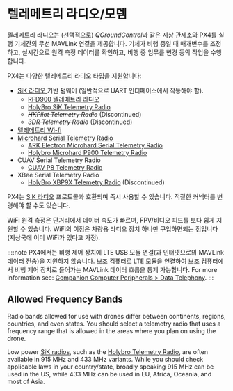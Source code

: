 # 텔레메트리 라디오/모뎀

텔레메트리 라디오는 (선택적으로) *QGroundControl*과 같은 지상 관제소와 PX4를 실행 기체간의 무선 MAVLink 연결을 제공합니다. 기체가 비행 중일 때 매개변수를 조정하고, 실시간으로 원격 측정 데이터를 확인하고, 비행 중 임무를 변경 등의 작업을 수행합니다.

PX4는 다양한 텔레메트리 라디오 타입을 지원합니다:
* [SiK 라디오 ](../telemetry/sik_radio.md) 기반 펌웨어 (일반적으로 UART 인터페이스에서 작동해야 함).
  * [RFD900 텔레메트리 라디오](../telemetry/rfd900_telemetry.md)
  * [HolyBro SiK Telemetry Radio](../telemetry/holybro_sik_radio.md)
  * <del><em>HKPilot Telemetry Radio</em></del> (Discontinued)
  * <del><em>3DR Telemetry Radio</em></del> (Discontinued)
* [텔레메트리 Wi-fi](../telemetry/telemetry_wifi.md)
* [Microhard Serial Telemetry Radio](../telemetry/microhard_serial.md)
  * [ARK Electron Microhard Serial Telemetry Radio](../telemetry/ark_microhard_serial.md)
  * [Holybro Microhard P900 Telemetry Radio](../telemetry/holybro_microhard_p900_radio.md)
* CUAV Serial Telemetry Radio
  * [CUAV P8 Telemetry Radio](../telemetry/cuav_p8_radio.md)
* XBee Serial Telemetry Radio
  * [HolyBro XBP9X Telemetry Radio](../telemetry/holybro_xbp9x_radio.md) (Discontinued)

PX4는 [SiK 라디오](../telemetry/sik_radio.md) 프로토콜과 호환되며 즉시 사용할 수 있습니다. 적절한 커넥터를 변경해야 할 수도 있습니다.

WiFi 원격 측정은 단거리에서 데이터 속도가 빠르며, FPV/비디오 피드를 보다 쉽게 지원할 수 있습니다. WiFi의 이점은 차량용 라디오 장치 하나만 구입하면되는 점입니다 (지상국에 이미 WiFi가 있다고 가정).

::::note PX4에서는 비행 제어 장치에 LTE USB 모듈 연결(과 인터넷으로의 MAVLink 데이터 전송)을 지원하지 않습니다. 보조 컴퓨터로 LTE 모듈을 연결하여 보조 컴퓨터에서 비행 제어 장치로 들어가는 MAVLink 데이터 흐름을 통제 가능합니다. For more information see: [Companion Computer Peripherals > Data Telephony](../companion_computer/companion_computer_peripherals.md#data-telephony-lte).
:::

## Allowed Frequency Bands

Radio bands allowed for use with drones differ between continents, regions, countries, and even states. You should select a telemetry radio that uses a frequency range that is allowed in the areas where you plan on using the drone.

Low power [SiK radios](../telemetry/sik_radio.md), such as the [Holybro Telemetry Radio](../telemetry/holybro_sik_radio.md), are often available in 915 MHz and 433 MHz variants. While you should check applicable laws in your country/state, broadly speaking 915 MHz can be used in the US, while 433 MHz can be used in EU, Africa, Oceania, and most of Asia.
